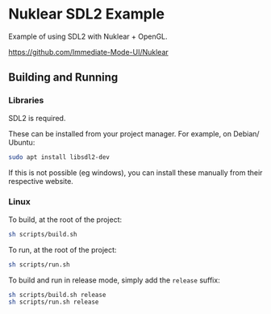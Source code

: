 # Nuklear SDL2 Example

Example of using SDL2 with Nuklear + OpenGL.

https://github.com/Immediate-Mode-UI/Nuklear

## Building and Running

### Libraries

SDL2 is required.

These can be installed from your project manager. For example, on Debian/ Ubuntu:

```sh
sudo apt install libsdl2-dev
```

If this is not possible (eg windows), you can install these manually from their respective website.

### Linux

To build, at the root of the project:

```sh
sh scripts/build.sh
```

To run, at the root of the project:

```sh
sh scripts/run.sh
```

To build and run in release mode, simply add the `release` suffix:

```sh
sh scripts/build.sh release
sh scripts/run.sh release
```